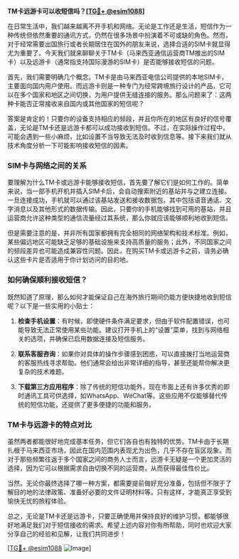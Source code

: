 **TM卡远游卡可以收短信吗？[[TG💪+ @esim1088](https://t.me/s/esim1088)]**

在日常生活中，我们越来越离不开手机和网络。无论是工作还是生活，短信作为一种传统但依然重要的通讯方式，仍然在很多场景中扮演着不可或缺的角色。然而，对于经常需要出国旅行或者长期居住在国外的朋友来说，选择合适的SIM卡就显得尤为重要了。今天我们就来聊聊关于TM卡（马来西亚通信运营商TM推出的SIM卡）以及远游卡（通常指支持国际漫游的SIM卡）是否能够接收短信的问题。

首先，我们需要明确几个概念。TM卡是由马来西亚电信公司提供的本地SIM卡，主要面向国内用户使用。而远游卡则是一种专门为经常跨境旅行设计的产品，它可以在多个国家和地区之间切换，为用户提供无缝连接的服务。那么问题来了：这两种卡能否正常接收来自国内或其他国家的短信呢？

答案是肯定的！只要你的设备支持相应的频段，并且你所在的地区有良好的信号覆盖，无论是TM卡还是远游卡都可以成功接收到短信。不过，在实际操作过程中，可能会遇到一些小麻烦，比如设置不当导致无法及时收到信息等。接下来我们就从技术角度分析一下可能影响接收短信的因素。

### SIM卡与网络之间的关系

要理解为什么TM卡或远游卡能够接收短信，首先要了解它们是如何工作的。简单来说，当一部手机开机并插入SIM卡后，会自动搜索附近的基站并与之建立连接。一旦连接成功，手机就可以通过该基站发送和接收数据包，其中包括语音通话、文字消息以及其他形式的数据传输。因此，只要你的手机能够找到可用的基站，并且运营商允许这种类型的通信流量经过其系统，那么你就应该能够顺利地收到短信。

但是需要注意的是，并非所有国家都拥有完全相同的网络架构和技术标准。例如，某些偏远地区可能缺乏足够的基础设施来支持高质量的服务；此外，不同国家之间的频段差异也可能造成兼容性问题。因此，在购买TM卡或远游卡之前，请务必确认这些卡片是否适用于你计划访问的目的地。

### 如何确保顺利接收短信？

既然知道了原理，那么如何才能保证自己在海外旅行期间仍能方便快捷地收到短信呢？以下是一些实用的小贴士：

1. **检查手机设置**：有时候，即使硬件条件满足要求，但由于软件配置错误，也可能导致无法正常使用某些功能。建议打开手机上的“设置”菜单，找到与网络相关的选项，并确保已启用数据连接及短信服务。
   
2. **联系客服咨询**：如果你对具体的操作步骤感到困惑，可以直接拨打当地运营商的客服热线寻求帮助。他们通常会给出非常详细的指导，甚至还能帮你解决更复杂的技术难题。
    
3. **下载第三方应用程序**：除了传统的短信功能外，现在市面上还有许多优秀的即时通讯工具可供选择，如WhatsApp、WeChat等。这些应用不仅能够替代传统的短信功能，还提供了更多便捷的功能和服务。

### TM卡与远游卡的特点对比

虽然两者都能很好地完成基本任务，但它们各自也有独特的优势。TM卡由于长期扎根于马来西亚市场，因此在国内范围内表现尤为出色，几乎不存在盲区现象。而对于那些频繁往返于多个国家之间的商务人士而言，远游卡无疑是一个更加灵活的选择，因为它可以根据需求自由切换不同的运营商，从而获得最佳性价比。

当然，无论你最终选择了哪一种方案，都需要提前做好充分准备，包括但不限于了解目的地的法律政策、准备好必要的文件证明材料等。只有这样，才能真正享受到愉快无忧的旅程体验。

总之，无论是TM卡还是远游卡，只要正确使用并保持良好的维护习惯，都能够很好地满足我们对于短信接收的需求。希望上述内容对你有所帮助，同时也欢迎大家分享自己的经验和见解，让我们共同进步！

[[TG💪+ @esim1088](https://t.me/s/esim1088) ![Image](https://i.postimg.cc/4NQfJmqS/Snipaste-2025-05-13-00-14-12.png)]